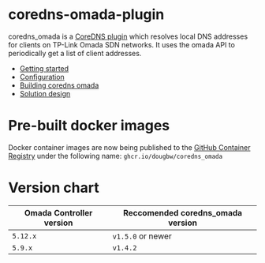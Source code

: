 # coredns-omada-plugin

coredns_omada is a [CoreDNS plugin](https://coredns.io/manual/plugins/) which resolves local DNS addresses for clients on TP-Link Omada SDN networks. It uses the omada API to periodically get a list of client addresses.

* [Getting started](docs/getting-started.md)
* [Configuration](docs/configuration.md)
* [Building coredns omada](docs/build.md)
* [Solution design](docs/solution-design.md)

# Pre-built docker images

Docker container images are now being published to the [GitHub Container Registry](https://github.com/dougbw/coredns_omada/pkgs/container/corends_omada) under the following name:
 `ghcr.io/dougbw/coredns_omada`

# Version chart

| Omada Controller version  | Reccomended coredns_omada version |
| --------                  | -------               |
| `5.12.x`                  | `v1.5.0` or newer     |
| `5.9.x`                   | `v1.4.2`              |
